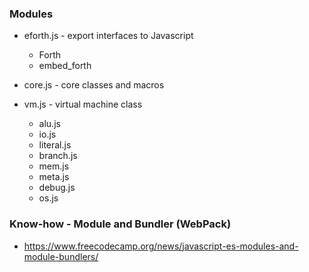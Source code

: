 ### Modules
* eforth.js - export interfaces to Javascript
  + Forth
  + embed_forth

* core.js   - core classes and macros
* vm.js     - virtual machine class
  + alu.js
  + io.js
  + literal.js
  + branch.js
  + mem.js
  + meta.js
  + debug.js
  + os.js

### Know-how - Module and Bundler (WebPack)
* https://www.freecodecamp.org/news/javascript-es-modules-and-module-bundlers/

